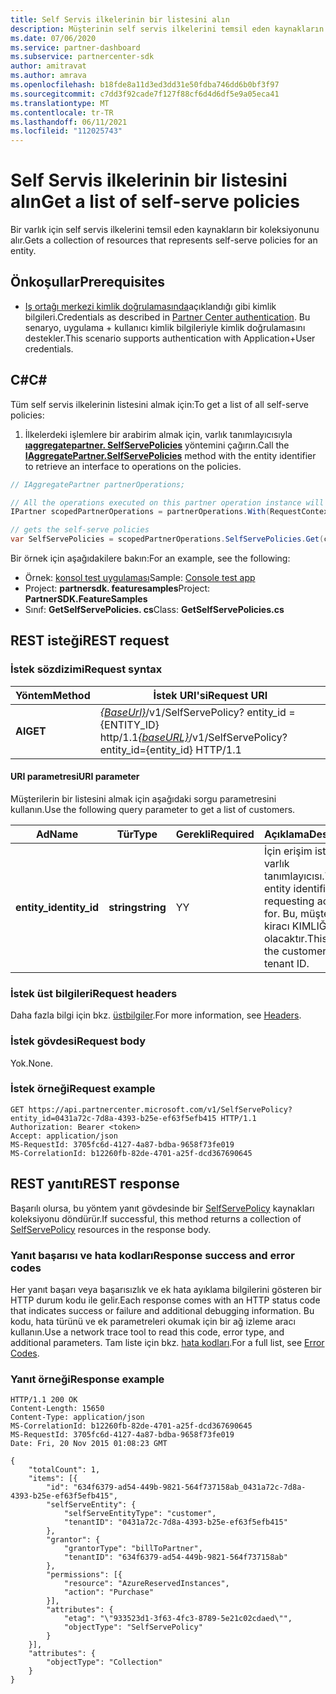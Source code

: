 ```yaml
---
title: Self Servis ilkelerinin bir listesini alın
description: Müşterinin self servis ilkelerini temsil eden kaynakların koleksiyonunu alma.
ms.date: 07/06/2020
ms.service: partner-dashboard
ms.subservice: partnercenter-sdk
author: amitravat
ms.author: amrava
ms.openlocfilehash: b18fde8a11d3ed3dd31e50fdba746dd6b0bf3f97
ms.sourcegitcommit: c7dd3f92cade7f127f88cf6d4d6df5e9a05eca41
ms.translationtype: MT
ms.contentlocale: tr-TR
ms.lasthandoff: 06/11/2021
ms.locfileid: "112025743"
---
```

# <a name="get-a-list-of-self-serve-policies"></a><span data-ttu-id="d1363-103">Self Servis ilkelerinin bir listesini alın</span><span class="sxs-lookup"><span data-stu-id="d1363-103">Get a list of self-serve policies</span></span>

<span data-ttu-id="d1363-104">Bir varlık için self servis ilkelerini temsil eden kaynakların bir koleksiyonunu alır.</span><span class="sxs-lookup"><span data-stu-id="d1363-104">Gets a collection of resources that represents self-serve policies for an entity.</span></span>

## <a name="prerequisites"></a><span data-ttu-id="d1363-105">Önkoşullar</span><span class="sxs-lookup"><span data-stu-id="d1363-105">Prerequisites</span></span>

- <span data-ttu-id="d1363-106">[Iş ortağı merkezi kimlik doğrulamasında](partner-center-authentication.md)açıklandığı gibi kimlik bilgileri.</span><span class="sxs-lookup"><span data-stu-id="d1363-106">Credentials as described in [Partner Center authentication](partner-center-authentication.md).</span></span> <span data-ttu-id="d1363-107">Bu senaryo, uygulama + kullanıcı kimlik bilgileriyle kimlik doğrulamasını destekler.</span><span class="sxs-lookup"><span data-stu-id="d1363-107">This scenario supports authentication with Application+User credentials.</span></span>

## <a name="c"></a><span data-ttu-id="d1363-108">C\#</span><span class="sxs-lookup"><span data-stu-id="d1363-108">C\#</span></span>

<span data-ttu-id="d1363-109">Tüm self servis ilkelerinin listesini almak için:</span><span class="sxs-lookup"><span data-stu-id="d1363-109">To get a list of all self-serve policies:</span></span>

1. <span data-ttu-id="d1363-110">İlkelerdeki işlemlere bir arabirim almak için, varlık tanımlayıcısıyla [**ıaggregatepartner. SelfServePolicies**](/dotnet/api/microsoft.store.partnercenter.iselfservepoliciescollection) yöntemini çağırın.</span><span class="sxs-lookup"><span data-stu-id="d1363-110">Call the [**IAggregatePartner.SelfServePolicies**](/dotnet/api/microsoft.store.partnercenter.iselfservepoliciescollection) method with the entity identifier to retrieve an interface to operations on the policies.</span></span>

``` csharp
// IAggregatePartner partnerOperations;

// All the operations executed on this partner operation instance will share the same correlation Id but will differ in request Id
IPartner scopedPartnerOperations = partnerOperations.With(RequestContextFactory.Instance.Create(Guid.NewGuid()));

// gets the self-serve policies
var SelfServePolicies = scopedPartnerOperations.SelfServePolicies.Get(customerIdAsEntity);
```

<span data-ttu-id="d1363-111">Bir örnek için aşağıdakilere bakın:</span><span class="sxs-lookup"><span data-stu-id="d1363-111">For an example, see the following:</span></span>

- <span data-ttu-id="d1363-112">Örnek: [konsol test uygulaması](console-test-app.md)</span><span class="sxs-lookup"><span data-stu-id="d1363-112">Sample: [Console test app](console-test-app.md)</span></span>
- <span data-ttu-id="d1363-113">Project: **partnersdk. featuresamples**</span><span class="sxs-lookup"><span data-stu-id="d1363-113">Project: **PartnerSDK.FeatureSamples**</span></span>
- <span data-ttu-id="d1363-114">Sınıf: **GetSelfServePolicies. cs**</span><span class="sxs-lookup"><span data-stu-id="d1363-114">Class: **GetSelfServePolicies.cs**</span></span>

## <a name="rest-request"></a><span data-ttu-id="d1363-115">REST isteği</span><span class="sxs-lookup"><span data-stu-id="d1363-115">REST request</span></span>

### <a name="request-syntax"></a><span data-ttu-id="d1363-116">İstek sözdizimi</span><span class="sxs-lookup"><span data-stu-id="d1363-116">Request syntax</span></span>

| <span data-ttu-id="d1363-117">Yöntem</span><span class="sxs-lookup"><span data-stu-id="d1363-117">Method</span></span>  | <span data-ttu-id="d1363-118">İstek URI'si</span><span class="sxs-lookup"><span data-stu-id="d1363-118">Request URI</span></span>                                                                   |
|---------|-------------------------------------------------------------------------------|
| <span data-ttu-id="d1363-119">**Al**</span><span class="sxs-lookup"><span data-stu-id="d1363-119">**GET**</span></span> | <span data-ttu-id="d1363-120">[*{BaseUrl}*](partner-center-rest-urls.md)/v1/SelfServePolicy? entity_id = {ENTITY_ID} http/1.1</span><span class="sxs-lookup"><span data-stu-id="d1363-120">[*{baseURL}*](partner-center-rest-urls.md)/v1/SelfServePolicy?entity_id={entity_id} HTTP/1.1</span></span> |

#### <a name="uri-parameter"></a><span data-ttu-id="d1363-121">URI parametresi</span><span class="sxs-lookup"><span data-stu-id="d1363-121">URI parameter</span></span>

<span data-ttu-id="d1363-122">Müşterilerin bir listesini almak için aşağıdaki sorgu parametresini kullanın.</span><span class="sxs-lookup"><span data-stu-id="d1363-122">Use the following query parameter to get a list of customers.</span></span>

| <span data-ttu-id="d1363-123">Ad</span><span class="sxs-lookup"><span data-stu-id="d1363-123">Name</span></span>          | <span data-ttu-id="d1363-124">Tür</span><span class="sxs-lookup"><span data-stu-id="d1363-124">Type</span></span>       | <span data-ttu-id="d1363-125">Gerekli</span><span class="sxs-lookup"><span data-stu-id="d1363-125">Required</span></span> | <span data-ttu-id="d1363-126">Açıklama</span><span class="sxs-lookup"><span data-stu-id="d1363-126">Description</span></span>                                        |
|---------------|------------|----------|----------------------------------------------------|
| <span data-ttu-id="d1363-127">**entity_id**</span><span class="sxs-lookup"><span data-stu-id="d1363-127">**entity_id**</span></span> | <span data-ttu-id="d1363-128">**string**</span><span class="sxs-lookup"><span data-stu-id="d1363-128">**string**</span></span> | <span data-ttu-id="d1363-129">Y</span><span class="sxs-lookup"><span data-stu-id="d1363-129">Y</span></span>        | <span data-ttu-id="d1363-130">İçin erişim isteyen varlık tanımlayıcısı.</span><span class="sxs-lookup"><span data-stu-id="d1363-130">The entity identifier requesting access for.</span></span> <span data-ttu-id="d1363-131">Bu, müşterinin kiracı KIMLIĞI olacaktır.</span><span class="sxs-lookup"><span data-stu-id="d1363-131">This will be the customer's tenant ID.</span></span> |

### <a name="request-headers"></a><span data-ttu-id="d1363-132">İstek üst bilgileri</span><span class="sxs-lookup"><span data-stu-id="d1363-132">Request headers</span></span>

<span data-ttu-id="d1363-133">Daha fazla bilgi için bkz. [üstbilgiler](headers.md).</span><span class="sxs-lookup"><span data-stu-id="d1363-133">For more information, see [Headers](headers.md).</span></span>

### <a name="request-body"></a><span data-ttu-id="d1363-134">İstek gövdesi</span><span class="sxs-lookup"><span data-stu-id="d1363-134">Request body</span></span>

<span data-ttu-id="d1363-135">Yok.</span><span class="sxs-lookup"><span data-stu-id="d1363-135">None.</span></span>

### <a name="request-example"></a><span data-ttu-id="d1363-136">İstek örneği</span><span class="sxs-lookup"><span data-stu-id="d1363-136">Request example</span></span>

```http
GET https://api.partnercenter.microsoft.com/v1/SelfServePolicy?entity_id=0431a72c-7d8a-4393-b25e-ef63f5efb415 HTTP/1.1
Authorization: Bearer <token>
Accept: application/json
MS-RequestId: 3705fc6d-4127-4a87-bdba-9658f73fe019
MS-CorrelationId: b12260fb-82de-4701-a25f-dcd367690645
```

## <a name="rest-response"></a><span data-ttu-id="d1363-137">REST yanıtı</span><span class="sxs-lookup"><span data-stu-id="d1363-137">REST response</span></span>

<span data-ttu-id="d1363-138">Başarılı olursa, bu yöntem yanıt gövdesinde bir [SelfServePolicy](self-serve-policy-resources.md#selfservepolicy) kaynakları koleksiyonu döndürür.</span><span class="sxs-lookup"><span data-stu-id="d1363-138">If successful, this method returns a collection of [SelfServePolicy](self-serve-policy-resources.md#selfservepolicy) resources in the response body.</span></span>

### <a name="response-success-and-error-codes"></a><span data-ttu-id="d1363-139">Yanıt başarısı ve hata kodları</span><span class="sxs-lookup"><span data-stu-id="d1363-139">Response success and error codes</span></span>

<span data-ttu-id="d1363-140">Her yanıt başarı veya başarısızlık ve ek hata ayıklama bilgilerini gösteren bir HTTP durum kodu ile gelir.</span><span class="sxs-lookup"><span data-stu-id="d1363-140">Each response comes with an HTTP status code that indicates success or failure and additional debugging information.</span></span> <span data-ttu-id="d1363-141">Bu kodu, hata türünü ve ek parametreleri okumak için bir ağ izleme aracı kullanın.</span><span class="sxs-lookup"><span data-stu-id="d1363-141">Use a network trace tool to read this code, error type, and additional parameters.</span></span> <span data-ttu-id="d1363-142">Tam liste için bkz. [hata kodları](error-codes.md).</span><span class="sxs-lookup"><span data-stu-id="d1363-142">For a full list, see [Error Codes](error-codes.md).</span></span>

### <a name="response-example"></a><span data-ttu-id="d1363-143">Yanıt örneği</span><span class="sxs-lookup"><span data-stu-id="d1363-143">Response example</span></span>

```http
HTTP/1.1 200 OK
Content-Length: 15650
Content-Type: application/json
MS-CorrelationId: b12260fb-82de-4701-a25f-dcd367690645
MS-RequestId: 3705fc6d-4127-4a87-bdba-9658f73fe019
Date: Fri, 20 Nov 2015 01:08:23 GMT

{
    "totalCount": 1,
    "items": [{
        "id": "634f6379-ad54-449b-9821-564f737158ab_0431a72c-7d8a-4393-b25e-ef63f5efb415",
        "selfServeEntity": {
            "selfServeEntityType": "customer",
            "tenantID": "0431a72c-7d8a-4393-b25e-ef63f5efb415"
        },
        "grantor": {
            "grantorType": "billToPartner",
            "tenantID": "634f6379-ad54-449b-9821-564f737158ab"
        },
        "permissions": [{
            "resource": "AzureReservedInstances",
            "action": "Purchase"
        }],
        "attributes": {
            "etag": "\"933523d1-3f63-4fc3-8789-5e21c02cdaed\"",
            "objectType": "SelfServePolicy"
        }
    }],
    "attributes": {
        "objectType": "Collection"
    }
}
```
